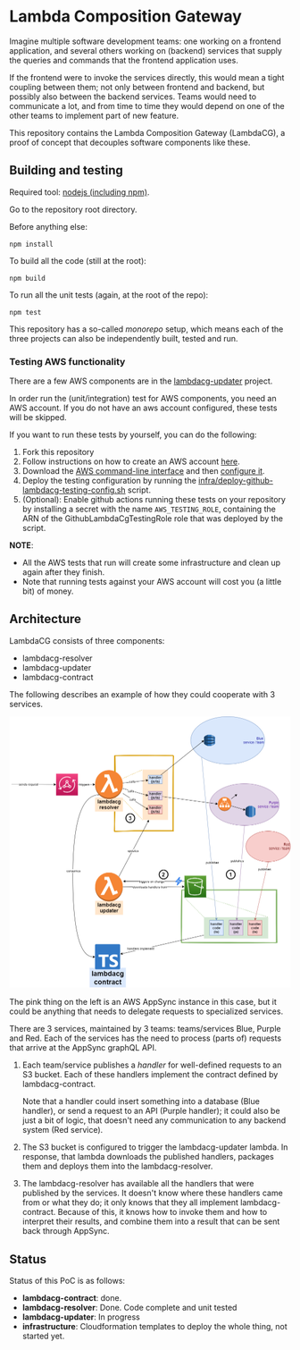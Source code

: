 # Lambda Composition Gateway

Imagine multiple software development teams: one working on a frontend application, and several others working on (backend) services that supply the queries and commands that the frontend application uses. 

If the frontend were to invoke the services directly, this would mean a tight coupling between them; not only between frontend and backend, but possibly also 
between the backend services. Teams would need to communicate a lot, and from time to time they would depend on one of the other teams to implement part of new feature.

This repository contains the Lambda Composition Gateway (LambdaCG), a proof of concept that decouples software components like these. 

## Building and testing

Required tool: [nodejs (including npm)](https://nodejs.org/en/download/). 

Go to the repository root directory.

Before anything else:

    npm install

To build all the code (still at the root):

    npm build

To run all the unit tests (again, at the root of the repo):

    npm test

This repository has a so-called *monorepo* setup, which means each of the three projects can also be independently built, tested and run.

### Testing AWS functionality

There are a few AWS components are in the [lambdacg-updater](./lambdacg-updater) project. 

In order run the (unit/integration) test for AWS components, you need an AWS account. If you do not have an aws account configured, these tests will be skipped.

If you want to run these tests by yourself, you can do the following:

1. Fork this repository
2. Follow instructions on how to create an AWS account [here](https://aws.amazon.com/premiumsupport/knowledge-center/create-and-activate-aws-account/). 
3. Download the [AWS command-line interface](https://aws.amazon.com/cli/) and then [configure it](https://docs.aws.amazon.com/cli/latest/userguide/cli-chap-configure.html).
4. Deploy the testing configuration by running the [infra/deploy-github-lambdacg-testing-config.sh](infra/deploy-github-lambdacg-testing-config.sh) script.
5. (Optional): Enable github actions running these tests on your repository by installing a secret with the name `AWS_TESTING_ROLE`, containing the ARN of the GithubLambdaCgTestingRole role that was deployed by the script.

**NOTE**: 
* All the AWS tests that run will create some infrastructure and clean up again after they finish.
* Note that running tests against your AWS account will cost you (a little bit) of money. 

## Architecture

LambdaCG consists of three components:

- lambdacg-resolver
- lambdacg-updater
- lambdacg-contract

The following describes an example of how they could cooperate with 3 services.

![LambdaCG architecture](./diagrams/lambdacg-architecture.png)

 The pink thing on the left is an AWS AppSync instance in this case, but it could be anything that needs to delegate requests to specialized services.

There are 3 services, maintained by 3 teams: teams/services Blue, Purple and Red. Each of the services has the need to process (parts of) requests that arrive at the AppSync graphQL API. 


1. Each team/service publishes a *handler* for well-defined requests to an S3 bucket. Each of these handlers implement the contract defined by lambdacg-contract.

   Note that a handler could insert something into a database (Blue handler), or send a request to an API (Purple handler); it could also be just a bit of logic, that doesn't need any communication to any backend system (Red service).

2. The S3 bucket is configured to trigger the lambdacg-updater lambda. In response, that lambda downloads the published handlers, packages them and deploys them into the lambdacg-resolver.

3. The lambdacg-resolver has available all the handlers that were published by the services. It doesn't know where these handlers came from or what they do; it only knows that they all implement lambdacg-contract. Because of this, it knows how to invoke them and how to interpret their results, and combine them into a result that can be sent back through AppSync.

## Status

Status of this PoC is as follows:

* **lambdacg-contract**: done.
* **lambdacg-resolver**: Done. Code complete and unit tested
* **lambdacg-updater**: In progress
* **infrastructure**: Cloudformation templates to deploy the whole thing, not started yet.
